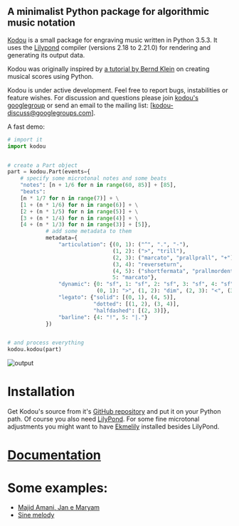 
## A minimalist Python package for algorithmic music notation

[Kodou](https://www.urbandictionary.com/define.php?term=kodou) is a small package for engraving music written in Python 3.5.3. It uses the [Lilypond](http://lilypond.org/) compiler (versions 2.18 to 2.21.0) for rendering and generating its output data.

Kodou was originally inspired by [a tutorial by Bernd Klein](https://www.python-course.eu/python_scores.php) on creating musical scores using Python.

Kodou is under active development. Feel free to report bugs, instabilities or feature wishes.
For discussion and questions please join [kodou's googlegroup](https://groups.google.com/d/forum/kodou-discuss) or send an email to the mailing list: [kodou-discuss@googlegroups.com].


A fast demo:

```python
# import it
import kodou


# create a Part object
part = kodou.Part(events={
    # specify some microtonal notes and some beats
    "notes": [n + 1/6 for n in range(60, 85)] + [85],
    "beats":
    [n * 1/7 for n in range(7)] + \
    [1 + (n * 1/6) for n in range(6)] + \
    [2 + (n * 1/5) for n in range(5)] + \
    [3 + (n * 1/4) for n in range(4)] + \
    [4 + (n * 1/3) for n in range(3)] + [5]},
            # add some metadata to them
            metadata={
                "articulation": {(0, 1): ("^", ".", "-"),
                                 (1, 2): (">", "trill"),
                                 (2, 3): ("marcato", "prallprall", "+"),
                                 (3, 4): "reverseturn",
                                 (4, 5): ("shortfermata", "prallmordent", "<>"),
                                 5: "marcato"},
                "dynamic": {0: "sf", 1: "sf", 2: "sf", 3: "sf", 4: "sf", 5: "fff",
                            (0, 1): ">", (1, 2): "dim", (2, 3): "<", (3, 4): ">", (4, 5): "cresc"},
                "legato": {"solid": [(0, 1), (4, 5)],
                           "dotted": [(1, 2), (3, 4)],
                           "halfdashed": [(2, 3)]},
                "barline": {4: "!", 5: "|."}
            })


# and process everything
kodou.kodou(part)
```
![output](/jpg/start_kodou_out.jpg)

# Installation
Get Kodou's source from it's [GitHub repository](https://github.com/amirteymuri/Kodou) and put it on your Python path. Of course you also need [LilyPond](http://lilypond.org/). For some fine microtonal adjustments you might want to have [Ekmelily](http://www.ekmelic-music.org/en/extra/ekmelily.htm) installed besides LilyPond.

# [Documentation](./documentation.md)
# Some examples:
  * [Majid Amani, Jan e Maryam](./examples/amani.md)
  * [Sine melody](./examples/sine_melody.md)